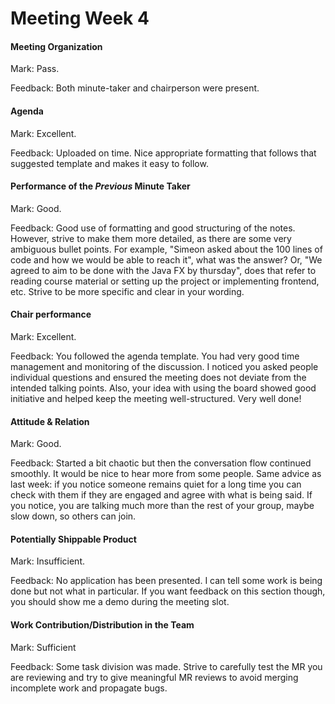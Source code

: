 # Meeting Week 4

#### Meeting Organization

Mark: Pass.

Feedback: Both minute-taker and chairperson were present.


#### Agenda 

Mark: Excellent.

Feedback: Uploaded on time. Nice appropriate formatting that follows that suggested template and makes it easy to follow. 

#### Performance of the *Previous* Minute Taker

Mark: Good.

Feedback: Good use of formatting and good structuring of the notes. However, strive to make them more detailed, as there are some very ambiguous bullet points. For example, "Simeon asked about the 100 lines of code and how we would be able to reach it", what was the answer? Or, "We agreed to aim to be done with the Java FX by thursday", does that refer to reading course material or setting up the project or implementing frontend, etc. Strive to be more specific and clear in your wording.


#### Chair performance

Mark: Excellent. 

Feedback: You followed the agenda template. You had very good time management and monitoring of the discussion. I noticed you asked people individual questions and ensured the meeting does not deviate from the intended talking points. Also, your idea with using the board showed good initiative and helped keep the meeting well-structured. Very well done!


#### Attitude & Relation

Mark: Good.

Feedback: Started a bit chaotic but then the conversation flow continued smoothly. It would be nice to hear more from some people. Same advice as last week: if you notice someone remains quiet for a long time you can check with them if they are engaged and agree with what is being said. If you notice, you are talking much more than the rest of your group, maybe slow down, so others can join.


#### Potentially Shippable Product

Mark: Insufficient.

Feedback: No application has been presented. I can tell some work is being done but not what in particular. If you want feedback on this section though, you should show me a demo during the meeting slot.

#### Work Contribution/Distribution in the Team

Mark: Sufficient

Feedback: Some task division was made. Strive to carefully test the MR you are reviewing and try to give meaningful MR reviews to avoid merging incomplete work and propagate bugs.